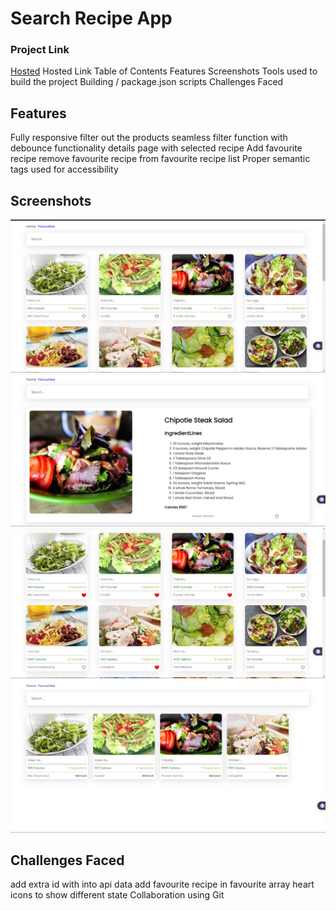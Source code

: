# Search Recipe App

### Project Link

[Hosted](https://search-recipee.netlify.app/)
Hosted Link
Table of Contents
Features
Screenshots
Tools used to build the project
Building / package.json scripts
Challenges Faced

## Features

Fully responsive
filter out the products
seamless filter function with debounce functionality
details page with selected recipe
Add favourite recipe
remove favourite recipe from favourite recipe list
Proper semantic tags used for accessibility

## Screenshots

![Alt text](./images/Screenshot%202024-02-24%20210547.png)
![Alt text](./images/Screenshot%202024-02-24%20210643.png)
![Alt text](./images/Screenshot%202024-02-24%20210657.png)
![Alt text](./images/Screenshot%202024-02-24%20210708.png)


## Challenges Faced
add extra id with into api data
add favourite recipe in favourite array
heart icons to show different state
Collaboration using Git